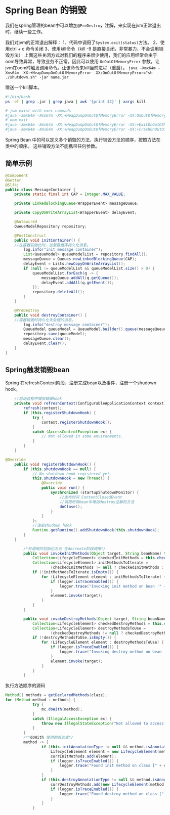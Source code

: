 # Spring Bean 的销毁

我们在spring管理的bean中可以增加```@PreDestroy ```注解，来实现在jvm正常退出时，继续一些工作。

我们对jvm的正常退出解释：
1、代码中调用了```System.exit(status)```方法。
2、使用ctrl + c 命令关闭
3、使用kill命令（kill -9 是直接关闭，非常暴力，不会调用销毁方法）
上面这些关闭方式对我们的程序来很少使用，我们的应用经常会由于oom导致异常，导致业务不正常。因此可以使用 ```OnOutOfMemoryError``` 参数，让jvm在oom时触发调用命令。让该命令来kill当前进程（重启）。
```java -Xmx64m -Xms64m -XX:+HeapDumpOnOutOfMemoryError -XX:OnOutOfMemoryError="sh ./shutdown.sh" -jar name.jar```

赠送一个kill脚本。
```bash
#!/bin/bash
ps -ef | grep .jar | grep java | awk '{print $2}' | xargs kill

# jvm exist with exec commads
#java -Xmx64m -Xms64m -XX:+HeapDumpOnOutOfMemoryError -XX:OnOutOfMemoryError="sh ./shutdown.sh" -jar name.jar
# oom exit
#java -Xmx64m -Xms64m -XX:+HeapDumpOnOutOfMemoryError -XX:+ExitOnOutOfMemoryError -jar name.jar
#java -Xmx64m -Xms64m -XX:+HeapDumpOnOutOfMemoryError -XX:+CrashOnOutOfMemoryError -jar name.jar

```
Spring Bean 中的可以定义多个销毁的方法，执行销毁方法的顺序，按照方法在类中的顺序。
这些销毁方法不能携带任何参数。


## 简单示例

```java
@Component
@Getter
@Slf4j
public class MessageContainer {
	private static final int CAP = Integer.MAX_VALUE;

	private LinkedBlockingQueue<WrapperEvent> messageQueue;

	private CopyOnWriteArrayList<WrapperEvent> delayEvent;

	@Autowired
	QueueModelRepository repository;

	@PostConstruct
	public void initContainer() {
    //在容器初始化时，加载数据库持久化消息。
		log.info("init message container");
		List<QueueModel> queueModelList = repository.findAll();
		messageQueue = Queues.newLinkedBlockingQueue(CAP);
		delayEvent = Lists.newCopyOnWriteArrayList();
		if (null != queueModelList && queueModelList.size() > 0) {
			queueModelList.forEach(q -> {
				messageQueue.addAll(q.getQueue());
				delayEvent.addAll(q.getEvent());
			});
			repository.deleteAll();
		}
	}

	@PreDestroy
	public void destroyContainer() {
    //容器销毁时持久化未处理的消息。
		log.info("destroy message container");
		QueueModel queueModel = QueueModel.builder().queue(messageQueue).event(delayEvent).build();
		repository.save(queueModel);
		messageQueue.clear();
		delayEvent.clear();
	}
}
```




## Spring触发销毁bean

Spring 在refreshContext阶段，注册完成bean以及事件，注册一个shudown hook。

```java
	//启动过程中增加销毁hook
	private void refreshContext(ConfigurableApplicationContext context) {
		refresh(context);
		if (this.registerShutdownHook) {
			try {
				context.registerShutdownHook();
			}
			catch (AccessControlException ex) {
				// Not allowed in some environments.
			}
		}
	}
```

```java
@Override
	public void registerShutdownHook() {
		if (this.shutdownHook == null) {
			// No shutdown hook registered yet.
			this.shutdownHook = new Thread() {
				@Override
				public void run() {
					synchronized (startupShutdownMonitor) {
            			//发布时间 ContextClosedEvent
						//调用所有bean中增加destroy注解的方法
						doClose();
					}
				}
			};
			//注册shudown hook
			Runtime.getRuntime().addShutdownHook(this.shutdownHook);
		}
	}
```

```java
		/*共调用的初始化方法 在docreate阶段调用*/
		public void invokeInitMethods(Object target, String beanName) throws Throwable {
			Collection<LifecycleElement> checkedInitMethods = this.checkedInitMethods;
			Collection<LifecycleElement> initMethodsToIterate =
					(checkedInitMethods != null ? checkedInitMethods : this.initMethods);
			if (!initMethodsToIterate.isEmpty()) {
				for (LifecycleElement element : initMethodsToIterate) {
					if (logger.isTraceEnabled()) {
						logger.trace("Invoking init method on bean '" + beanName + "': " + element.getMethod());
					}
					element.invoke(target);
				}
			}
		}

		public void invokeDestroyMethods(Object target, String beanName) throws Throwable {
			Collection<LifecycleElement> checkedDestroyMethods = this.checkedDestroyMethods;
			Collection<LifecycleElement> destroyMethodsToUse =
					(checkedDestroyMethods != null ? checkedDestroyMethods : this.destroyMethods);
			if (!destroyMethodsToUse.isEmpty()) {
				for (LifecycleElement element : destroyMethodsToUse) {
					if (logger.isTraceEnabled()) {
						logger.trace("Invoking destroy method on bean '" + beanName + "': " + element.getMethod());
					}
					element.invoke(target);
				}
			}
		}

```

执行方法顺序的源码
```java
Method[] methods = getDeclaredMethods(clazz);
for (Method method : methods) {
			try {
				mc.doWith(method);
			}
			catch (IllegalAccessException ex) {
				throw new IllegalStateException("Not allowed to access method '" + method.getName() + "': " + ex);
			}
		}
		/**doWith 使用的表达式*/
		method -> {
				if (this.initAnnotationType != null && method.isAnnotationPresent(this.initAnnotationType)) {
					LifecycleElement element = new LifecycleElement(method);
					currInitMethods.add(element);
					if (logger.isTraceEnabled()) {
						logger.trace("Found init method on class [" + clazz.getName() + "]: " + method);
					}
				}
				if (this.destroyAnnotationType != null && method.isAnnotationPresent(this.destroyAnnotationType)) {
					currDestroyMethods.add(new LifecycleElement(method));
					if (logger.isTraceEnabled()) {
						logger.trace("Found destroy method on class [" + clazz.getName() + "]: " + method);
					}
				}
			}
```

